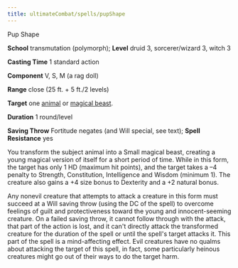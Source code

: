 ```yaml
---
title: ultimateCombat/spells/pupShape
---
```

Pup Shape

**School** transmutation (polymorph); **Level** druid 3, sorcerer/wizard 3, witch 3

**Casting Time** 1 standard action

**Component** V, S, M (a rag doll)

**Range** close (25 ft. + 5 ft./2 levels)

**Target** one [animal](monsters/creatureTypes.md#_animal) or [magical beast](monsters/creatureTypes.md#_magical-beast).

**Duration** 1 round/level

**Saving Throw** Fortitude negates (and Will special, see text); **Spell Resistance** yes

You transform the subject animal into a Small magical beast, creating a young magical version of itself for a short period of time. While in this form, the target has only 1 HD (maximum hit points), and the target takes a –4 penalty to Strength, Constitution, Intelligence and Wisdom (minimum 1). The creature also gains a +4 size bonus to Dexterity and a +2 natural bonus.

Any nonevil creature that attempts to attack a creature in this form must succeed at a Will saving throw (using the DC of the spell) to overcome feelings of guilt and protectiveness toward the young and innocent-seeming creature. On a failed saving throw, it cannot follow through with the attack, that part of the action is lost, and it can't directly attack the transformed creature for the duration of the spell or until the spell's target attacks it. This part of the spell is a mind-affecting effect. Evil creatures have no qualms about attacking the target of this spell, in fact, some particularly heinous creatures might go out of their ways to do the target harm.

